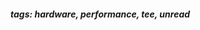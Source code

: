 <!-- Please prefix the notes with the date as in [22/12/2020] -->

 ##### tags: hardware, performance, tee, unread